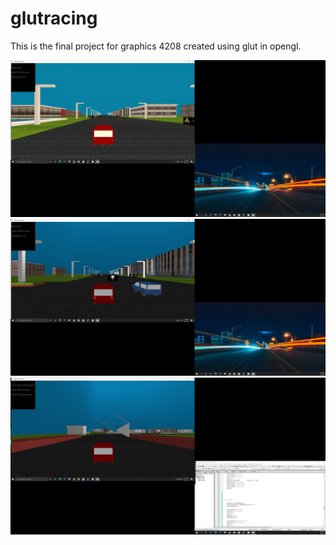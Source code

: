 # glutracing

This is the final project for graphics 4208 created using glut in opengl. 




![alt text](https://github.com/zunayed76/glutracing/blob/master/snipshots/1607076_car_1.JPG)
![alt text](https://github.com/zunayed76/glutracing/blob/master/snipshots/1607076_car_2.JPG)
![alt text](https://github.com/zunayed76/glutracing/blob/master/snipshots/1607076_car_3.JPG)


